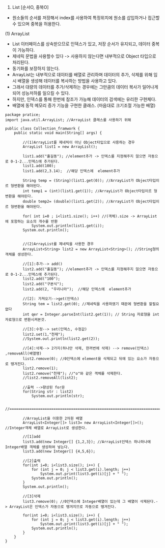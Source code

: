 1) List  [순서O, 중복O]
- 원소들의 순서를 저장해서 index를 사용하여 특정위치에 원소를 삽입하거나 접근할 수 있으며 중복을 허용한다.

(1) ArrayList
- List 이터페이스를 상속받으므로 인덱스가 있고, 저장 순서가 유지되고, 데이터 중복이 가능하다.
- 제네릭 문법을 사용할수 있다 -> 사용하지 않는다면 내부적으로 Object 타입으로 처리된다.
- 동기화를 보장하지 않는다. 
- ArrayList는 내부적으로 데이터를 배열로 관리하며 데이터의 추가, 삭제를 위해 임시 배열을 생성해 데이터를 복사하는 방법을 사용하고 있다.
- 그래서 대량의 데이터를 추가/삭제하는 경우에는 그만큼의 데이터 복사가 일어나게 되어 성능저하를 일으킬 수 있다.
- 하지만, 인덱스를 통해 한번에 참조가 가능해 데이터의 검색에는 유리한 구현체다.
- 배열에 동적 메모리 증가 기능을 구현한 클래스. (마음대로 크기조절 가능한 배열)

```
package pratice;
import java.util.ArrayList; //ArrayList 클래스를 사용하기 위해

public class Collection_framwork {
    public static void main(String[] args) {

        //(1)ArrayList를 제네릭이 아닌 Object타입으로 사용하는 경우
        ArrayList list1 = new ArrayList();

        list1.add("홀길동"); //element추가 -> 인덱스를 지정해주지 않으면 자동으로 0-1-2...인덱스에 추가된다.
        list1.add(100);
        list1.add(2,3.14);  //해당 인덱스에  element추가

        String temp = (String)(list1.get(0)); //ArrayList가 Object타입이르 형변환을 해야된다.
        int temp1 = (int)(list1.get(1)); //ArrayList가 Object타입이르 형변환을 해야된다.
        double temp2= (double)(list1.get(2)); //ArrayList가 Object타입이르 형변환을 해야된다.

        for( int i=0 ; i<list1.size(); i++) //(객체).size -> ArrayList에 포함하는 요소의 개수를 반환
            System.out.println(list1.get(i));
        System.out.println();


        //(2)ArrayList를 제네릭을 사용한 경우
        ArrayList<String> list2 = new ArrayList<String>(); //String형의 객체를 생성한다.

        //[1]:추가--> add()
        list2.add("홀길동"); //element추가 -> 인덱스를 지정해주지 않으면 자동으로 0-1-2...인덱스에 추가된다.
        list2.add("100");
        list2.add("구본식");
        list2.add(2, "우리나라");  //해당 인덱스에  element추가

        //[2]: 가져오기-->get(인덱스)
        String tem = list2.get(0); //제네릭을 사용하였기 때문에 형변환을 할필요없다
        int qer = Integer.parseInt(list2.get(1)); // String 자료형을 int자료형으로 변환시켜본것.

        //[3]:수정--> set(인덱스, 수정값)
        list2.set(1,"천재");
        //System.out.println(list2.get(2));

        //[4]:삭제--> 2가지(하나만 삭제, 한꺼번에 삭제) --> remove(인덱스) ,removeAll(배열명)
        list2.remove(0); //0인덱스에 element을 삭제되고 뒤에 있는 요소가 자동으로 땡겨진다.
        list2.remove(1);
        list2.remove("천재"); //"o"와 같은 객체를 삭제한다.
        //list2.removeAll(list2);

        //출력 -->향상된 for문
        for(String str : list2)
            System.out.println(str);
        
        //============================================================================================

        //ArrayList을 이용한 2차원 배열
        ArrayList<Integer[]> list3= new ArrayList<Integer[]>(); //Integer객체 배열로 ArrayList로 생성한다.

        //[1]add
        list3.add(new Integer[] {1,2,3}); //ArrayList인덱스 하나하나에 Integer배열 객체를 생성하여 넣는다.
        list3.add(new Integer[] {4,5,6});

        //[2]출력
        for(int i=0; i<list3.size(); i++) {
            for (int j = 0; j < list3.get(i).length; j++)
                System.out.print(list3.get(i)[j] + " ");
            System.out.println();
        }
        System.out.println();

        //[3]삭제
        list3.remove(0); //0인덱스에 Integer배열이 있는데 그 배열이 삭제된다.-> ArrayList은 인덱스가 자동으로 땡겨지므로 자동으로 땡겨진다.

        for(int i=0; i<list3.size(); i++) {
            for (int j = 0; j < list3.get(i).length; j++)
                System.out.print(list3.get(i)[j] + " ");
            System.out.println();
        }
    }
}
```






